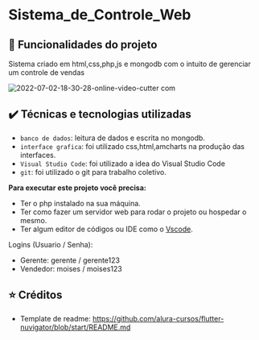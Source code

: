 # Sistema_de_Controle_Web

## 🔨 Funcionalidades do projeto
Sistema criado em html,css,php,js e mongodb com o intuito de gerenciar um controle de vendas

![2022-07-02-18-30-28-_online-video-cutter com_](https://user-images.githubusercontent.com/86939796/177292055-bea9a5b9-8278-4346-ada2-923b85713e11.gif)


## ✔️ Técnicas e tecnologias utilizadas
- `banco de dados`: leitura de dados e escrita no mongodb.
- `interface grafica`: foi utilizado css,html,amcharts na produção das interfaces.
- `Visual Studio Code`: foi utilizado a idea do Visual Studio Code
- `git`: foi utilizado o git para trabalho coletivo.

**Para executar este projeto você precisa:**

- Ter o php instalado na sua máquina.
- Ter como fazer um servidor web para rodar o projeto ou hospedar o mesmo.
- Ter algum editor de códigos ou IDE como o [Vscode](https://code.visualstudio.com/download). 

Logins (Usuario / Senha):
- Gerente: gerente / gerente123
- Vendedor: moises / moises123

## ⭐ Créditos
- Template de readme: https://github.com/alura-cursos/flutter-nuvigator/blob/start/README.md
